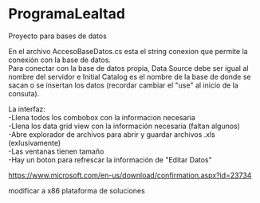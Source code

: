 # ProgramaLealtad
Proyecto para bases de datos

En el archivo AccesoBaseDatos.cs esta el string conexion que permite la conexión con la base de datos.  
Para conectar con la base de datos propia, Data Source debe ser igual al nombre del servidor e Initial Catalog es el nombre de la base de donde se sacan o se insertan los datos (recordar cambiar el "use" al inicio de la consuta).

La interfaz:  
-Llena todos los combobox con la informacion necesaria  
-Llena los data grid view con la información necesaria (faltan algunos)  
-Abre explorador de archivos para abrir y guardar archivos .xls (exlusivamente)  
-Las ventanas tienen tamaño   
-Hay un boton para refrescar la información de "Editar Datos"  


https://www.microsoft.com/en-us/download/confirmation.aspx?id=23734

modificar a x86 plataforma de soluciones
